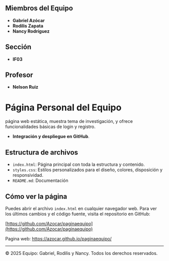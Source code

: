 ## Miembros del Equipo
- **Gabriel Azócar**
- **Rodilis Zapata**
- **Nancy Rodríguez**

## Sección
- **IF03**

## Profesor
- **Nelson Ruiz**

# Página Personal del Equipo

 página web estática, muestra tema de investigación, y ofrece funcionalidades básicas de login y registro.

- **Integración y despliegue en GitHub**.

## Estructura de archivos

- `index.html`: Página principal con toda la estructura y contenido.
- `styles.css`: Estilos personalizados para el diseño, colores, disposición y responsividad.
- `README.md`: Documentación

## Cómo ver la página

Puedes abrir el archivo `index.html` en cualquier navegador web. Para ver los últimos cambios y el código fuente, visita el repositorio en GitHub:

[https://github.com/Azocar/paginaequipo](https://github.com/Azocar/paginaequipo)

Pagina web: https://azocar.github.io/paginaequipo/

---

© 2025 Equipo: Gabriel, Rodilis y Nancy. Todos los derechos reservados.

